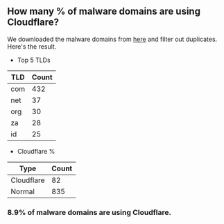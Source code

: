 ## How many % of malware domains are using Cloudflare?


We downloaded the malware domains from [here](https://urlhaus.abuse.ch) and filter out duplicates.
Here's the result.


[//]: # (start replacement)


- Top 5 TLDs

| TLD | Count |
| --- | --- |
| com | 432 |
| net | 37 |
| org | 30 |
| za | 28 |
| id | 25 |


- Cloudflare %

| Type | Count |
| --- | --- |
| Cloudflare | 82 |
| Normal | 835 |


### 8.9% of malware domains are using Cloudflare.